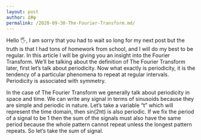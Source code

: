 ```yaml
---
layout: post
author: ΔΨφ
permalink: /2020-09-30-The-Fourier-Transform.md/
---
```

Hello 🖐, I am sorry that you had to wait so long for my next post but the truth is that I had tons of homework from school, and I will do my best to be regular.
In this article I will be giving you an insight into the Fourier Transform. We’ll be talking about the definition of The Fourier Transform later, first let’s talk about periodicity. Now what exactly is periodicity, it is the tendency of a particular phenomena to repeat at regular intervals. Periodicity is associated with symmetry.

In the case of The Fourier Transform we generally talk about periodicity in space and time. We can write any signal in terms of sinusoids because they are simple and periodic in nature. Let’s take a variable “t” which will represent the time domain, then sin(2πt) is also periodic. If we fix the period of a signal to be 1 then the sum of the signals must also have the same period because the whole pattern cannot repeat unless the longest pattern repeats. So let’s take the sum of signal.
